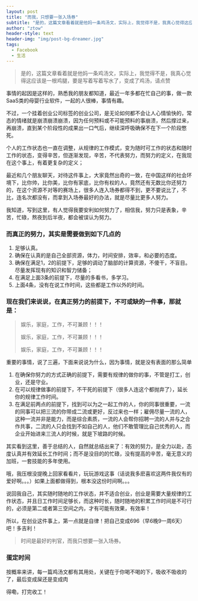 ```yaml
---
layout: post
title: "而我，只想要一张入场券"
subtitle: "是的，这篇文章看着就是他妈一条鸡汤文，实际上，我觉得不是，我真心觉得这应该是一根鸡腿，要是写着写着写水了，变成了鸡汤，请点赞"
author: "ztow"
header-style: text
header-img: "img/post-bg-dreamer.jpg"
tags:
  - Facebook
  - 生活
---
```


> 是的，这篇文章看着就是他妈一条鸡汤文，实际上，我觉得不是，我真心觉得这应该是一根鸡腿，要是写着写着写水了，变成了鸡汤，请点赞

事情的起因是这样的，熟悉我的朋友都知道，最近一年多都在忙自己的事，做一款SaaS类的母婴行业软件，一起的人很棒，事情有趣。

不过，一个挂着创业公司标签的创业公司，是无论如何都不会让人心情愉快的，常态的情绪就是崩溃崩溃崩溃，因为任何预料或不可能预料的事崩溃，然后撑过来，再崩溃，直到某个阶段性的成果出一口气后，继续深呼吸确保不在下一个阶段憋死。

个人的工作状态也一直在调整，从规律的工作模式，变为随时可工作的状态和随时工作的状态，变得辛苦，但逐渐发现，辛苦，不代表努力，而努力的定义，在我现在这个事上，有着更复杂的定义；

最近和几个朋友聊天，对待这件事上，大家竟然出奇的一致，在中国这样的社会环境下，比你帅，比你美，比你有家底，比你有权的人，竟然还有无数比你还努力的，在这个资源不对等的赛场上，很多人连入场券都得不到，更不要说比了，不比，连名次都没有，而拿到入场券最好的办法，就是尽量比更多人努力。

我知道，写到这里，有人觉得我要安利如何努力了，相信我，努力只是表象，辛苦，忙碌，熬夜到后半夜，都会被误认为努力。

### 而真正的努力，其实是需要做到如下几点的
1. 足够认真。
2. 确保在认真的是自己全部资源，体力，时间安排，效率，和必要的态度。
3. 确保在满足1，2的前提下，足够的调动了脑部的计算资源，不傻干，不盲目。尽量发挥现有的知识和智力储备；
4. 在满足上面3条的前提下，尽量的多看书，多学习。
5. 上面4条，没有在说工作时间，这些都是工作以外的时间。

### 现在我们来说说，在真正努力的前提下，不可或缺的一件事，那就是：

> 娱乐，家庭，工作，不可兼顾！！！
> 
> 娱乐，家庭，工作，不可兼顾！！！
> 
> 娱乐，家庭，工作，不可兼顾！！！

重要的事情，说了三遍，下面来说说为什么，因为事情，就是没有表面的那么简单  

1. 在确保你努力的方式正确的前提下，需要有规律的做你的事，不管是打工，创业，还是守业。
2. 在可以规律做事的前提下，不干死的前提下（很多人连这个都抛弃了），延长你的规律工作时间。
3. 在满足前两点的前提下，找到可以为之一起工作的人，你的同事很重要，一流的同事可以把三流的你带成二流或更好，反过来也一样；雇佣尽量一流的人，这种一流并非是能力，而是综合素质，一流的人会帮你招聘一流的人并与之合作共事，二流的人只会找到不如自己的人，他们不敢管理比自己优秀的人，而企业开始进来三流人的时候，就是下坡路的时候。  

其实看到这里，善于总结的人，自然就总结出来了：有效的努力，是全力以赴，态度认真并有效延长工作时间；而不是没目的的忙碌，没有提高的辛苦，毫无意义的加班，一套技能的多年使用。  

哦，我压根没提晚上回家看看片，玩玩游戏这事（话说我多麽喜欢这两件我仅有的爱好啊。。。）如果上面都做得到，根本没这份时间啊。。。

说回我自己，其实随时随地的工作状态，并不适合创业，创业是需要大量规律的工作状态，并且日工作时间足够长，而这种时长，随时随地的积累工作时间是不可行的，必须是第二或者第三空间之内，才有可能有效果，有效率！

所以，在创业这件事上，第一点就是自律！把自己变成696（早6晚9一周6天）吧！多吉利！

> 时间是最好的判官，而我只想要一张入场券。

### 蛋定时间
按概率来讲，每一篇鸡汤文都有其用处，关键在于你喝不喝的下，吸收不吸收的了，最后变成屎还是变成肉

得嘞，打完收工！